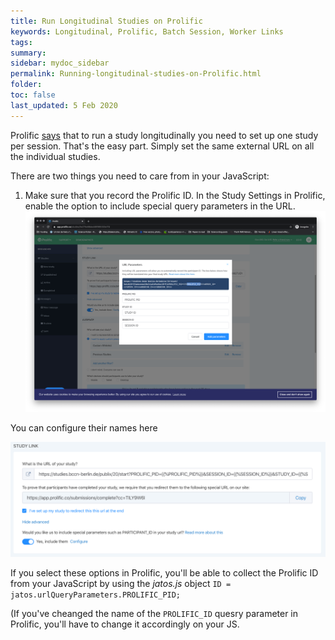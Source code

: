 ```yaml
---
title: Run Longitudinal Studies on Prolific
keywords: Longitudinal, Prolific, Batch Session, Worker Links
tags:
summary:
sidebar: mydoc_sidebar
permalink: Running-longitudinal-studies-on-Prolific.html
folder:
toc: false
last_updated: 5 Feb 2020
---
```



Prolific [says](https://researcher-help.prolific.co/hc/en-gb/articles/360009222733-Longitudinal-Multi-part-studies) that to run a study longitudinally you need to set up one study per session. That's the easy part. Simply set the same external URL on all the individual studies. 

There are two things you need to care from in your JavaScript: 

1. Make sure that you record the Prolific ID. In the Study Settings in Prolific, enable the option to include special query parameters in the URL. 
![Prolific Screenshot](images/Screenshot_ExtendURL_Prolific.png)   

You can configure their names here

![Prolific Screenshot](images/Screenshot_useExtendedURL_prolific.png)   

If you select these options in Prolific, you'll be able to collect the Prolific ID from your JavaScript by using the *jatos.js* object `ID = jatos.urlQueryParameters.PROLIFIC_PID;` 

(If you've cheanged the name of the `PROLIFIC_ID` quesry parameter in Prolific, you'll have to change it accordingly on your JS. 
